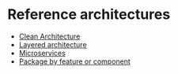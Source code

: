 <!-- generated by markdown-notes-tree -->

# Reference architectures

<!-- optional markdown-notes-tree directory description starts here -->

<!-- optional markdown-notes-tree directory description ends here -->

-   [Clean Architecture](Clean-Architecture.md)
-   [Layered architecture](Layered-architecture.md)
-   [Microservices](Microservices.md)
-   [Package by feature or component](Package-by-feature-or-component.md)
